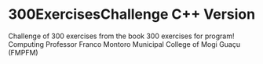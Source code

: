 # 300ExercisesChallenge C++ Version
 Challenge of 300 exercises from the book 300 exercises for program! Computing Professor Franco Montoro Municipal College of Mogi Guaçu (FMPFM)
